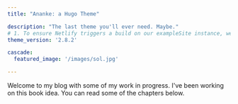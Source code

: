 ```yaml
---
title: "Ananke: a Hugo Theme"

description: "The last theme you'll ever need. Maybe."
# 1. To ensure Netlify triggers a build on our exampleSite instance, we need to change a file in the exampleSite directory.
theme_version: '2.8.2'

cascade:
  featured_image: '/images/sol.jpg'

---
```

Welcome to my blog with some of my work in progress. I've been working on this book idea. You can read some of the chapters below.

